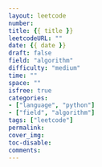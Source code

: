 ```yaml
---
layout: leetcode
number: 
title: {{ title }}
leetcodeURL: ""
date: {{ date }}
draft: false
field: "algorithm"
difficulty: "medium"
time: ""
space: ""
isfree: true
categories: 
- ["language", "python"]
- ["field", "algorithm"]
tags: ["leetcode"]
permalink: 
cover_img: 
toc-disable:
comments:
---
```



